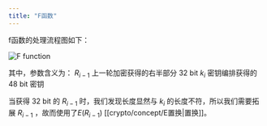 ```yaml
---
title: "F函数"
---
```


f函数的处理流程图如下：

![F function](https://img.gejiba.com/images/9b61d89173644a8f48be626c3a881165.png)

其中，参数含义为：
	$R_{i-1}$ 上一轮加密获得的右半部分 32 bit
	$k_i$ 密钥编排获得的 48 bit 密钥

当获得 32 bit 的 $R_{i-1}$ 时，我们发现长度显然与 $k_i$ 的长度不符，所以我们需要拓展 $R_{i-1}$ ，故而使用了$E(R_{i-1})$ [[crypto/concept/E置换|置换]]。





